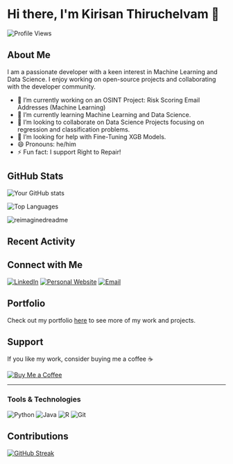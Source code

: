 # Hi there, I'm Kirisan Thiruchelvam 👋

![Profile Views](https://komarev.com/ghpvc/?username=kkpro18&color=blue)

## About Me

I am a passionate developer with a keen interest in Machine Learning and Data Science. I enjoy working on open-source projects and collaborating with the developer community.

- 🔭 I’m currently working on an OSINT Project: Risk Scoring Email Addresses (Machine Learning)
- 🌱 I’m currently learning Machine Learning and Data Science.
- 👯 I’m looking to collaborate on Data Science Projects focusing on regression and classification problems.
- 🤔 I’m looking for help with Fine-Tuning XGB Models.
- 😄 Pronouns: he/him
- ⚡ Fun fact: I support Right to Repair!

## GitHub Stats

![Your GitHub stats](https://github-readme-stats.vercel.app/api?username=kkpro18&show_icons=true&theme=radical)

![Top Languages](https://github-readme-stats.vercel.app/api/top-langs/?username=kkpro18&layout=compact&theme=radical)

<img src="https://myreadme.vercel.app/api/embed/kkpro?panels=userstatistics,toprepositories,toplanguages,commitgraph" alt="reimaginedreadme" />


## Recent Activity

<!--START_SECTION:activity-->
<!--END_SECTION:activity-->

## Connect with Me

[![LinkedIn](https://img.shields.io/badge/LinkedIn-blue?style=flat&logo=linkedin&labelColor=blue)](https://linkedin.com/in/kirisant)
[![Personal Website](https://img.shields.io/badge/Website-orange?style=flat&logo=google-chrome&labelColor=orange)]([https://your-website.com](https://kkpro18.github.io/index.html))
[![Email](https://img.shields.io/badge/Email-blue?style=flat&logo=gmail&labelColor=blue)](mailto:kirisan.thiru@gmail.com)

## Portfolio

Check out my portfolio [here](https://www.datascienceportfol.io/kirisan) to see more of my work and projects.

## Support

If you like my work, consider buying me a coffee ☕

[![Buy Me a Coffee](https://img.shields.io/badge/Buy_Me_a_Coffee-yellow?style=flat&logo=buy-me-a-coffee&labelColor=yellow)](https://buymeacoffee.com/your-profile)

---

### Tools & Technologies

![Python](https://img.shields.io/badge/Python-blue?style=flat&logo=python&logoColor=white)
![Java](https://img.shields.io/badge/Java-red?style=flat&logo=java&logoColor=white)
![R](https://img.shields.io/badge/R-blue?style=flat&logo=r&logoColor=white)
![Git](https://img.shields.io/badge/Git-orange?style=flat&logo=git&logoColor=white)

## Contributions

[![GitHub Streak](https://streak-stats.demolab.com?user=kkpro18&theme=radical)](https://git.io/streak-stats)
